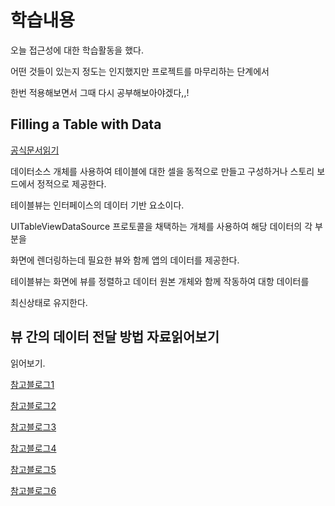 # 학습내용

오늘 접근성에 대한 학습활동을 했다.

어떤 것들이 있는지 정도는 인지했지만 프로젝트를 마무리하는 단계에서

한번 적용해보면서 그때 다시 공부해보아야겠다,,!

## Filling a Table with Data

[공식문서읽기](https://developer.apple.com/documentation/uikit/views_and_controls/table_views/filling_a_table_with_data)

데이터소스 개체를 사용하여 테이블에 대한 셀을 동적으로 만들고 구성하거나 스토리 보드에서 정적으로 제공한다.

테이블뷰는 인터페이스의 데이터 기반 요소이다.

UITableViewDataSource 프로토콜을 채택하는 개체를 사용하여 해당 데이터의 각 부분을

화면에 렌더링하는데 필요한 뷰와 함께 앱의 데이터를 제공한다.

테이블뷰는 화면에 뷰를 정렬하고 데이터 원본 개체와 함께 작동하여 대항 데이터를

최신상태로 유지한다.

## 뷰 간의 데이터 전달 방법 자료읽어보기

읽어보기.

[참고블로그1](https://i-colours-u.tistory.com/6)

[참고블로그2](https://ios-development.tistory.com/20)

[참고블로그3](https://learn-hyeoni.tistory.com/57)

[참고블로그4](https://jiseobkim.github.io/swift/2018/09/02/swift-DelegatePattern.html)

[참고블로그5](https://hyongdoc.tistory.com/218)

[참고블로그6](https://zeddios.tistory.com/310)
